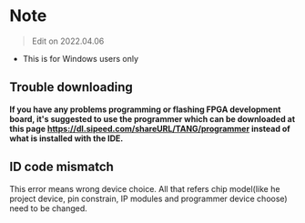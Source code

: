 # Note

> Edit on 2022.04.06

- This is for Windows users only

## Trouble downloading

**If you have any problems programming or flashing FPGA development board, it's suggested to use the programmer which can be downloaded at this page https://dl.sipeed.com/shareURL/TANG/programmer instead of what is installed with the IDE.**

## ID code mismatch

This error means wrong device choice. All that refers chip model(like he project device, pin constrain, IP modules and programmer device choose) need to be changed. 

